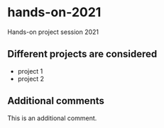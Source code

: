 # hands-on-2021
Hands-on project session 2021

## Different projects are considered

* project 1
* project 2

## Additional comments

This is an additional comment.

